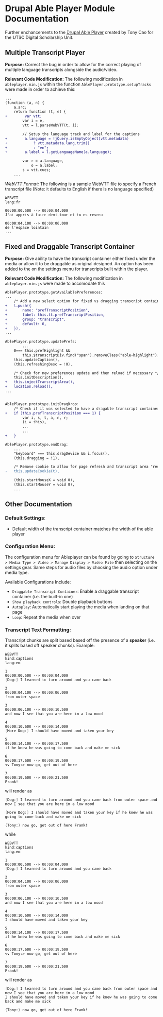 # Drupal Able Player Module Documentation

Further enchancements to the [Drupal Able Player](https://www.drupal.org/project/ableplayer) created by Tony Cao for the UTSC Digital Scholarship Unit.

## Multiple Transcript Player

**Purpose:** Correct the bug in order to allow for the correct playing of multiple language transcripts alongside the audio/video.

**Relevant Code Modification:** The following modification in `ableplayer.min.js` within the function `AblePlayer.prototype.setupTracks` were made in order to achieve this:

```diff
...
(function (a, n) {
    a.src;
    return function (t, e) {
+        var vtt;
        var i = e,
        vtt = l.parseWebVTT(t, i);

        // Setup the language track and label for the captions
+        a.language = !jQuery.isEmptyObject(vtt.metadata)
+            ? vtt.metadata.lang.trim()
+            : "en";
+        a.label = l.getLanguageName(a.language);

        var r = a.language,
            o = a.label;
        s = vtt.cues;
    ...
```

_WebVTT Format:_ The following is a sample WebVTT file to specify a French transcript file (Note: it defaults to English if there is no language specified)

```
WEBVTT
lang:fr

00:00:00.500 --> 00:00:04.000
J'ai appris à faire demi-tour et tu es revenu

00:00:04.100 --> 00:00:06.000
de l'espace lointain
...
```

## Fixed and Draggable Transcript Container

**Purpose:** Give ability to have the transcript container either fixed under the media or allow it to be draggable as original designed. An option has been added to the on the settings menu for transcripts built within the player.

**Relevant Code Modification:** The following modification in `ableplayer.min.js` were made to accomodate this

```diff
AblePlayer.prototype.getAvailablePreferences:
...
    /* Add a new select option for fixed vs dragging transcript container */
+   t.push({
+       name: "prefTranscriptPosition",
+       label: this.tt.prefTranscriptPosition,
+       group: "transcript",
+       default: 0,
+   }),
...

AblePlayer.prototype.updatePrefs:
        ...
    0=== this.prefHighlight &&
        this.$transcriptDiv.find("span").removeClass("able-highlight"),
    this.updateCaption(),
    (this.refreshingDesc = !0),

    /* Check for new preferences update and then reload if necessary */
    this.initDescription(),
+   this.injectTranscriptArea(),
+   location.reload(),
...


AblePlayer.prototype.initDragDrop:
    /* Check if it was selected to have a dragable transcript container */
+   if (this.prefTranscriptPosition === 1) {
        var i, s, t, a, n, r;
        (i = this),
        ...
        ...
+   }

AblePlayer.prototype.endDrag:
    ...
    "keyboard" === this.dragDevice && i.focus(),
    (this.dragging = !1),

    /* Remove cookie to allow for page refresh and transcript area "reset" when changing between fixed and draggable */
-   this.updateCookie(t),

    (this.startMouseX = void 0),
    (this.startMouseY = void 0),
    ...
```

## Other Documentation

### Default Settings:

- Default width of the transcript container matches the width of the able player

### Configuration Menu:

The configuration menu for Ableplayer can be found by going to `Structure > Media Type > Video > Manage Display > Video File` then selecting on the settings gear. Same steps for audio files by choosing the audio option under media type.

Available Configurations Include:

- `Draggable Transcript Container`: Enable a draggable transcript container (i.e. the built-in one)
- `Show playback controls`: Double playback buttons
- `Autoplay`: Automatically start playing the media when landing on that page
- `Loop`: Repeat the media when over

### Transcript Text Formatting:

Transcript chunks are split based based off the presence of a **speaker** (i.e. it splits based off speaker chunks).
Example:

```
WEBVTT
kind:captions
lang:en

1
00:00:00.500 --> 00:00:04.000
[Dog:] I learned to turn around and you came back

2
00:00:04.100 --> 00:00:06.000
from outer space

3
00:00:06.100 --> 00:00:10.500
and now I see that you are here in a low mood

4
00:00:10.600 --> 00:00:14.000
[More Dog:] I should have moved and taken your key

5
00:00:14.100 --> 00:00:17.500
if he knew he was going to come back and make me sick

6
00:00:17.600 --> 00:00:19.500
<v Tony:> now go, get out of here

7
00:00:19.600 --> 00:00:21.500
Frank!

```

will render as

```
[Dog:] I learned to turn around and you came back from outer space and now I see that you are here in a low mood

[More Dog:] I should have moved and taken your key if he knew he was going to come back and make me sick

(Tony:) now go, get out of here Frank!
```

while

```
WEBVTT
kind:captions
lang:en

1
00:00:00.500 --> 00:00:04.000
[Dog:] I learned to turn around and you came back

2
00:00:04.100 --> 00:00:06.000
from outer space

3
00:00:06.100 --> 00:00:10.500
and now I see that you are here in a low mood

4
00:00:10.600 --> 00:00:14.000
I should have moved and taken your key

5
00:00:14.100 --> 00:00:17.500
if he knew he was going to come back and make me sick

6
00:00:17.600 --> 00:00:19.500
<v Tony:> now go, get out of here

7
00:00:19.600 --> 00:00:21.500
Frank!

```

will render as

```
[Dog:] I learned to turn around and you came back from outer space and now I see that you are here in a low mood
I should have moved and taken your key if he knew he was going to come back and make me sick

(Tony:) now go, get out of here Frank!
```

